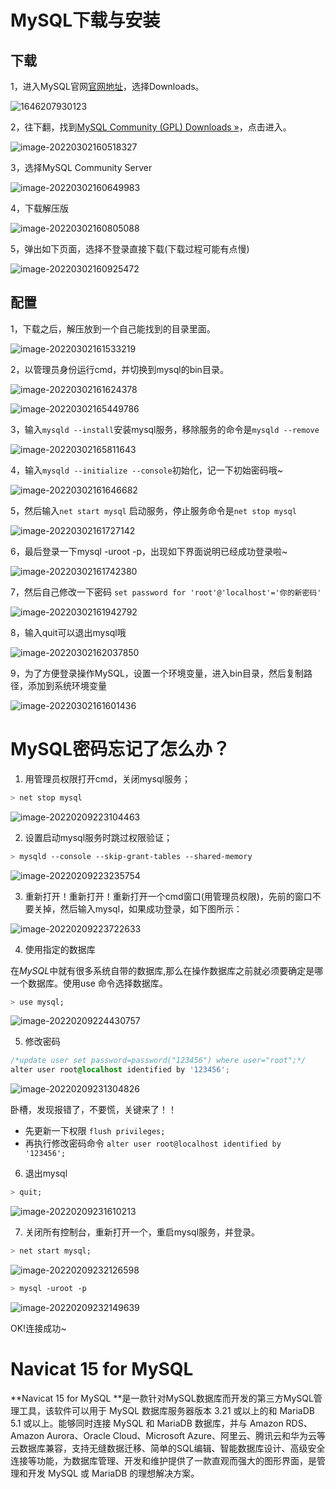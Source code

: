 # MySQL下载与安装

## 下载 

1，进入MySQL官网[官网地址](<https://www.mysql.com/>)，选择Downloads。

![1646207930123](assets\1646207930123.png)

2，往下翻，找到[MySQL Community (GPL) Downloads »](https://dev.mysql.com/downloads/)，点击进入。

![image-20220302160518327](assets\image-20220302160518327.png)

3，选择MySQL Community Server

![image-20220302160649983](assets\image-20220302160649983.png)

4，下载解压版

![image-20220302160805088](assets/image-20220302160805088.png)

5，弹出如下页面，选择不登录直接下载(下载过程可能有点慢)

![image-20220302160925472](assets/image-20220302160925472.png)

## 配置

1，下载之后，解压放到一个自己能找到的目录里面。

![image-20220302161533219](assets/image-20220302161533219.png)

2，以管理员身份运行cmd，并切换到mysql的bin目录。

![image-20220302161624378](assets/image-20220302161624378.png)

![image-20220302165449786](assets/image-20220302165449786.png)

3，输入`mysqld --install`安装mysql服务，移除服务的命令是`mysqld --remove`

![image-20220302165811643](assets/image-20220302165811643.png)

4，输入`mysqld --initialize --console`初始化，记一下初始密码哦~

![image-20220302161646682](assets/image-20220302161646682.png)

5，然后输入`net start mysql` 启动服务，停止服务命令是`net stop mysql`

![image-20220302161727142](assets/image-20220302161727142.png)

6，最后登录一下mysql -uroot -p，出现如下界面说明已经成功登录啦~

![image-20220302161742380](assets/image-20220302161742380.png)

7，然后自己修改一下密码 `set password for 'root'@'localhost'='你的新密码'`

![image-20220302161942792](assets/image-20220302161942792.png)

8，输入quit可以退出mysql哦

![image-20220302162037850](assets/image-20220302162037850.png)

9，为了方便登录操作MySQL，设置一个环境变量，进入bin目录，然后复制路径，添加到系统环境变量

![image-20220302161601436](assets/image-20220302161601436.png)



# MySQL密码忘记了怎么办？

1. 用管理员权限打开cmd，关闭mysql服务；

```css
> net stop mysql
```

![image-20220209223104463](assets/image-20220209223104463.png)

2. 设置启动mysql服务时跳过权限验证；

```css
> mysqld --console --skip-grant-tables --shared-memory
```

![image-20220209223235754](assets/image-20220209223235754.png)

3. 重新打开！重新打开！重新打开一个cmd窗口(用管理员权限)，先前的窗口不要关掉，然后输入mysql，如果成功登录，如下图所示：

![image-20220209223722633](assets/image-20220209223722633.png)

4. 使用指定的数据库

在*MySQL*中就有很多系统自带的数据库,那么在操作数据库之前就必须要确定是哪一个数据库。使用use 命令选择数据库。

```css
> use mysql;
```

![image-20220209224430757](assets/image-20220209224430757.png)

5. 修改密码

```css
/*update user set password=password("123456") where user="root";*/
alter user root@localhost identified by '123456';
```

![image-20220209231304826](assets/image-20220209231304826.png)

卧槽，发现报错了，不要慌，关键来了！！

+ 先更新一下权限 `flush privileges;`
+ 再执行修改密码命令 `alter user root@localhost identified by '123456';`

6. 退出mysql

```css
> quit;
```

![image-20220209231610213](assets/image-20220209231610213.png)

7. 关闭所有控制台，重新打开一个，重启mysql服务，并登录。

```css
> net start mysql;
```

![image-20220209232126598](assets/image-20220209232126598.png)

```css
> mysql -uroot -p
```

![image-20220209232149639](assets/image-20220209232149639.png)

OK!连接成功~

# Navicat 15 for MySQL

**Navicat 15 for MySQL **是一款针对MySQL数据库而开发的第三方MySQL管理工具，该软件可以用于 MySQL 数据库服务器版本 3.21 或以上的和 MariaDB 5.1 或以上。能够同时连接 MySQL 和 MariaDB 数据库，并与 Amazon RDS、Amazon Aurora、Oracle Cloud、Microsoft Azure、阿里云、腾讯云和华为云等云数据库兼容，支持无缝数据迁移、简单的SQL编辑、智能数据库设计、高级安全连接等功能，为数据库管理、开发和维护提供了一款直观而强大的图形界面，是管理和开发 MySQL 或 MariaDB 的理想解决方案。

